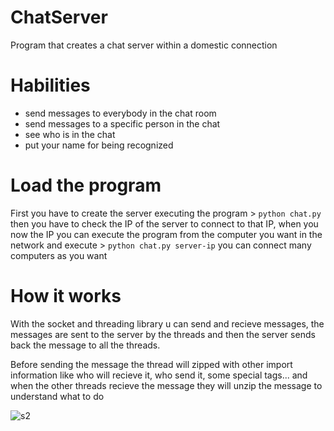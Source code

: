 # ChatServer

Program that creates a chat server within a domestic connection

# Habilities

- send messages to everybody in the chat room
- send messages to a specific person in the chat
- see who is in the chat
- put your name for being recognized

# Load the program

First you have to create the server executing the program > `python chat.py` then you have to check the IP of the server to connect to that IP, when you now the IP you can execute the program from the computer you want in the network and execute > `python chat.py server-ip` you can connect many computers as you want

# How it works

With the socket and threading library u can send and recieve messages, the messages are sent to the server by the threads and then the server sends back the message to all the threads.

Before sending the message the thread will zipped with other import information like who will recieve it, who send it, some special tags... and when the other threads recieve the message they will unzip the message to understand what to do

![s2](https://user-images.githubusercontent.com/33929967/65261314-4841bd80-db08-11e9-8b49-d54c6cf32a8a.png)


